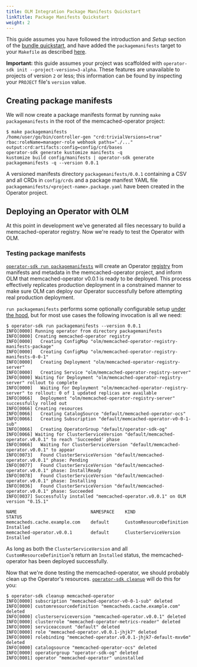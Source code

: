 ```yaml
---
title: OLM Integration Package Manifests Quickstart
linkTitle: Package Manifests Quickstart
weight: 2
---
```


This guide assumes you have followed the introduction and *Setup* section of the [bundle quickstart][quickstart-bundle],
and have added the `packagemanifests` target to your `Makefile` as described [here][doc-packagemanifests-makefile].

**Important:** this guide assumes your project was scaffolded with `operator-sdk init --project-version=3-alpha`.
These features are unavailable to projects of version `2` or less; this information can be found by inspecting
your `PROJECT` file's `version` value.

## Creating package manifests

We will now create a package manifests format by running `make packagemanifests` in the root of the memcached-operator project:

```console
$ make packagemanifests
/home/user/go/bin/controller-gen "crd:trivialVersions=true" rbac:roleName=manager-role webhook paths="./..." output:crd:artifacts:config=config/crd/bases
operator-sdk generate kustomize manifests -q
kustomize build config/manifests | operator-sdk generate packagemanifests -q --version 0.0.1
```

A versioned manifests directory `packagemanifests/0.0.1` containing a CSV and all CRDs in `config/crds` and a
package manifest YAML file `packagemanifests/<project-name>.package.yaml` have been created in the Operator project.

## Deploying an Operator with OLM

At this point in development we've generated all files necessary to build a memcached-operator registry.
Now we're ready to test the Operator with OLM.

### Testing package manifests

[`operator-sdk run packagemanifests`][cli-run-packagemanifests] will create an Operator [registry][operator-registry]
from manifests and metadata in the memcached-operator project, and inform OLM that memcached-operator v0.0.1
is ready to be deployed. This process effectively replicates production deployment in a constrained manner
to make sure OLM can deploy our Operator successfully before attempting real production deployment.

`run packagemanifests` performs some optionally configurable setup [under the hood][doc-testing-deployment], but for
most use cases the following invocation is all we need:

```console
$ operator-sdk run packagemanifests --version 0.0.1
INFO[0000] Running operator from directory packagemanifests
INFO[0000] Creating memcached-operator registry         
INFO[0000]   Creating ConfigMap "olm/memcached-operator-registry-manifests-package"
INFO[0000]   Creating ConfigMap "olm/memcached-operator-registry-manifests-0-0-1"
INFO[0000]   Creating Deployment "olm/memcached-operator-registry-server"
INFO[0000]   Creating Service "olm/memcached-operator-registry-server"
INFO[0000] Waiting for Deployment "olm/memcached-operator-registry-server" rollout to complete
INFO[0000]   Waiting for Deployment "olm/memcached-operator-registry-server" to rollout: 0 of 1 updated replicas are available
INFO[0066]   Deployment "olm/memcached-operator-registry-server" successfully rolled out
INFO[0066] Creating resources                           
INFO[0066]   Creating CatalogSource "default/memcached-operator-ocs"
INFO[0066]   Creating Subscription "default/memcached-operator-v0-0-1-sub"
INFO[0066]   Creating OperatorGroup "default/operator-sdk-og"
INFO[0066] Waiting for ClusterServiceVersion "default/memcached-operator.v0.0.1" to reach 'Succeeded' phase
INFO[0066]   Waiting for ClusterServiceVersion "default/memcached-operator.v0.0.1" to appear
INFO[0073]   Found ClusterServiceVersion "default/memcached-operator.v0.0.1" phase: Pending
INFO[0077]   Found ClusterServiceVersion "default/memcached-operator.v0.0.1" phase: InstallReady
INFO[0078]   Found ClusterServiceVersion "default/memcached-operator.v0.0.1" phase: Installing
INFO[0036]   Found ClusterServiceVersion "default/memcached-operator.v0.0.1" phase: Succeeded
INFO[0037] Successfully installed "memcached-operator.v0.0.1" on OLM version "0.15.1"

NAME                            NAMESPACE    KIND                        STATUS
memcacheds.cache.example.com    default      CustomResourceDefinition    Installed
memcached-operator.v0.0.1       default      ClusterServiceVersion       Installed
```

As long as both the `ClusterServiceVersion` and all `CustomResourceDefinition`'s return an `Installed` status,
the memcached-operator has been deployed successfully.

Now that we're done testing the memcached-operator, we should probably clean up the Operator's resources.
[`operator-sdk cleanup`][cli-cleanup] will do this for you:

```console
$ operator-sdk cleanup memcached-operator
INFO[0000] subscription "memcached-operator-v0-0-1-sub" deleted
INFO[0000] customresourcedefinition "memcacheds.cache.example.com" deleted
INFO[0000] clusterserviceversion "memcached-operator.v0.0.1" deleted
INFO[0000] clusterrole "memcached-operator-metrics-reader" deleted
INFO[0000] serviceaccount "default" deleted
INFO[0000] role "memcached-operator.v0.0.1-jhjk7" deleted
INFO[0000] rolebinding "memcached-operator.v0.0.1-jhjk7-default-mxv6m" deleted
INFO[0000] catalogsource "memcached-operator-ocs" deleted
INFO[0000] operatorgroup "operator-sdk-og" deleted
INFO[0001] operator "memcached-operator" uninstalled
```


[quickstart-bundle]:/docs/olm-integration/quickstart-bundle
[operator-registry]:https://github.com/operator-framework/operator-registry
[cli-run-packagemanifests]:/docs/cli/operator-sdk_run_packagemanifests
[cli-cleanup]:/docs/cli/operator-sdk_cleanup
[doc-packagemanifests-makefile]:/docs/olm-integration/generation/#package-manifests-format
[doc-testing-deployment]:/docs/olm-integration/testing-deployment
